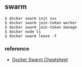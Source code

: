 ## swarm

```
$ docker swarm init xxx
$ docker swarm join-token worker
$ docker swarm join-token manage
$ docker node ls
$ docker swarm leave -f
```

### reference

- [Docker Swarm Cheatsheet](https://blog.programster.org/docker-swarm-cheatsheet)